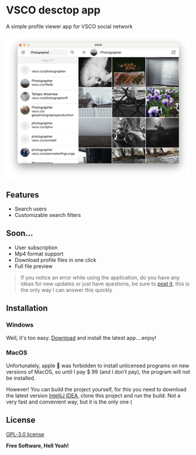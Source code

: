 # VSCO desctop app

A simple profile viewer app for VSCO social network

![preview](./img/preview.png)


## Features
- Search users
- Customizable search filters

## Soon...
- User subscription
- Mp4 format support
- Download profile files in one click   
- Full file preview

> If you notice an error while using the application, do you have any ideas for
new updates or just have questions, be sure to [post it](https://github.com/tompadz/VSCODesctopClient/issues),
this is the only way I can answer this quickly

## Installation

### Windows

Well, it's too easy. [Download](https://github.com/tompadz/VSCODesctopClient/releases) and install the latest app....enjoy!

### MacOS

Unfortunately, apple 💩  was forbidden to install unlicensed programs on new versions of MacOS,
so until I pay $ 99 (and I don’t pay), the program will not be installed.

However! You can build the project yourself, for this you need to download the latest version
[IntelliJ IDEA](https://www.jetbrains.com/idea/), clone this project and run the build.
Not a very fast and convenient way, but it is the only one (

## License

[GPL-3.0 license](https://github.com/tompadz/VSCODesctopClient/blob/master/LICENSE.md)

**Free Software, Hell Yeah!**
